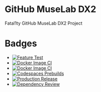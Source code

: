 # GitHub MuseLab DX2
Fatal1ty GitHub MuseLab DX2 Project
# Badges
* [![Feature Test](https://github.com/rbaruccojr/GitHub-MuseLab-DX2/actions/workflows/feature.yml/badge.svg)](https://github.com/rbaruccojr/GitHub-MuseLab-DX2/actions/workflows/feature.yml)
* [![Docker Image CI](https://github.com/Fatal1tyBarucco/GitHub-MuseLab-DX2/actions/workflows/docker-image.yml/badge.svg)](https://github.com/Fatal1tyBarucco/GitHub-MuseLab-DX2/actions/workflows/docker-image.yml)
* [![Docker Image CI](https://github.com/Fatal1tyBarucco/GitHub-MuseLab-DX2/actions/workflows/docker-image.yml/badge.svg)](https://github.com/Fatal1tyBarucco/GitHub-MuseLab-DX2/actions/workflows/docker-image.yml)
* [![Codespaces Prebuilds](https://github.com/Fatal1tyBarucco/GitHub-MuseLab-DX2/actions/workflows/codespaces/create_codespaces_prebuilds/badge.svg)](https://github.com/Fatal1tyBarucco/GitHub-MuseLab-DX2/actions/workflows/codespaces/create_codespaces_prebuilds)
* [![Production Release](https://github.com/Fatal1tyBarucco/GitHub-MuseLab-DX2/actions/workflows/release.yml/badge.svg)](https://github.com/Fatal1tyBarucco/GitHub-MuseLab-DX2/actions/workflows/release.yml)
* [![Dependency Review](https://github.com/Fatal1tyBarucco/GitHub-MuseLab-DX2/actions/workflows/dependency-review.yml/badge.svg)](https://github.com/Fatal1tyBarucco/GitHub-MuseLab-DX2/actions/workflows/dependency-review.yml)
